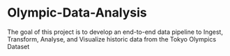 # Olympic-Data-Analysis
The goal of this project is to develop an end-to-end data pipeline to Ingest, Transform, Analyse, and Visualize historic data from the Tokyo Olympics Dataset
